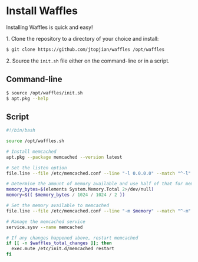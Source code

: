 # Install Waffles

Installing Waffles is quick and easy!

1\. Clone the repository to a directory of your choice and install:

```bash
$ git clone https://github.com/jtopjian/waffles /opt/waffles
```

2\. Source the `init.sh` file either on the command-line or in a script.

## Command-line

```bash
$ source /opt/waffles/init.sh
$ apt.pkg --help
```

## Script

```bash
#!/bin/bash

source /opt/waffles.sh

# Install memcached
apt.pkg --package memcached --version latest

# Set the listen option
file.line --file /etc/memcached.conf --line "-l 0.0.0.0" --match "^-l"

# Determine the amount of memory available and use half of that for memcached
memory_bytes=$(elements System.Memory.Total 2>/dev/null)
memory=$(( $memory_bytes / 1024 / 1024 / 2 ))

# Set the memory available to memcached
file.line --file /etc/memcached.conf --line "-m $memory" --match "^-m"

# Manage the memcached service
service.sysv --name memcached

# If any changes happened above, restart memcached
if [[ -n $waffles_total_changes ]]; then
  exec.mute /etc/init.d/memcached restart
fi
```
